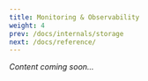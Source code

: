 ```yaml
---
title: Monitoring & Observability
weight: 4
prev: /docs/internals/storage
next: /docs/reference/
---
```


*Content coming soon...*
